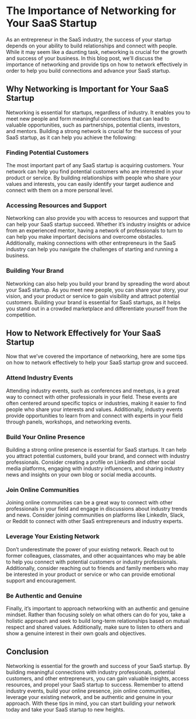 # The Importance of Networking for Your SaaS Startup

As an entrepreneur in the SaaS industry, the success of your startup depends on your ability to build relationships and connect with people. While it may seem like a daunting task, networking is crucial for the growth and success of your business. In this blog post, we’ll discuss the importance of networking and provide tips on how to network effectively in order to help you build connections and advance your SaaS startup.

## Why Networking is Important for Your SaaS Startup

Networking is essential for startups, regardless of industry. It enables you to meet new people and form meaningful connections that can lead to valuable opportunities, such as partnerships, potential clients, investors, and mentors. Building a strong network is crucial for the success of your SaaS startup, as it can help you achieve the following:

### Finding Potential Customers

The most important part of any SaaS startup is acquiring customers. Your network can help you find potential customers who are interested in your product or service. By building relationships with people who share your values and interests, you can easily identify your target audience and connect with them on a more personal level.

### Accessing Resources and Support

Networking can also provide you with access to resources and support that can help your SaaS startup succeed. Whether it’s industry insights or advice from an experienced mentor, having a network of professionals to turn to can help you make important decisions and overcome obstacles. Additionally, making connections with other entrepreneurs in the SaaS industry can help you navigate the challenges of starting and running a business.

### Building Your Brand

Networking can also help you build your brand by spreading the word about your SaaS startup. As you meet new people, you can share your story, your vision, and your product or service to gain visibility and attract potential customers. Building your brand is essential for SaaS startups, as it helps you stand out in a crowded marketplace and differentiate yourself from the competition.

## How to Network Effectively for Your SaaS Startup

Now that we’ve covered the importance of networking, here are some tips on how to network effectively to help your SaaS startup grow and succeed.

### Attend Industry Events

Attending industry events, such as conferences and meetups, is a great way to connect with other professionals in your field. These events are often centered around specific topics or industries, making it easier to find people who share your interests and values. Additionally, industry events provide opportunities to learn from and connect with experts in your field through panels, workshops, and networking events.

### Build Your Online Presence

Building a strong online presence is essential for SaaS startups. It can help you attract potential customers, build your brand, and connect with industry professionals. Consider creating a profile on LinkedIn and other social media platforms, engaging with industry influencers, and sharing industry news and insights on your own blog or social media accounts.

### Join Online Communities

Joining online communities can be a great way to connect with other professionals in your field and engage in discussions about industry trends and news. Consider joining communities on platforms like LinkedIn, Slack, or Reddit to connect with other SaaS entrepreneurs and industry experts.

### Leverage Your Existing Network

Don’t underestimate the power of your existing network. Reach out to former colleagues, classmates, and other acquaintances who may be able to help you connect with potential customers or industry professionals. Additionally, consider reaching out to friends and family members who may be interested in your product or service or who can provide emotional support and encouragement.

### Be Authentic and Genuine

Finally, it’s important to approach networking with an authentic and genuine mindset. Rather than focusing solely on what others can do for you, take a holistic approach and seek to build long-term relationships based on mutual respect and shared values. Additionally, make sure to listen to others and show a genuine interest in their own goals and objectives.

## Conclusion

Networking is essential for the growth and success of your SaaS startup. By building meaningful connections with industry professionals, potential customers, and other entrepreneurs, you can gain valuable insights, access resources, and propel your SaaS startup to success. Remember to attend industry events, build your online presence, join online communities, leverage your existing network, and be authentic and genuine in your approach. With these tips in mind, you can start building your network today and take your SaaS startup to new heights.
